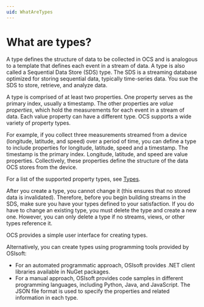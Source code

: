 ```yaml
---
uid: WhatAreTypes
---
```


# What are types?

A type defines the structure of data to be collected in OCS and is analogous to a template that defines each event in a stream of data. A type is also called a Sequential Data Store (SDS) type. The SDS is a streaming database optimized for storing sequential data, typically time-series data. You sue the SDS to store, retrieve, and analyze data. 

A type is comprised of at least two properties. One property serves as the primary index, usually a timestamp. The other properties are _value properties_, which hold the measurements for each event in a stream of data. Each value property can have a different type. OCS supports a wide variety of property types. 

For example, if you collect three measurements streamed from a device (longitude, latitude, and speed) over a period of time, you can define a type to include properties for longitude, latitude, speed and a timestamp. The timestamp is the primary index. Longitude, latitude, and speed are value properties. Collectively, these properties define the structure of the data OCS stores from the device.

For a list of the supported property types, see [Types](xref:sdsTypes).

After you create a type, you cannot change it (this ensures that no stored data is invalidated). Therefore, before you begin building streams in the SDS, make sure you have your types defined to your satisfaction. If you do have to change an existing type, you must delete the type and create a new one. However, you can only delete a type if no streams, views, or other types reference it.

OCS provides a simple user interface for creating types. 

Alternatively, you can create types using programming tools provided by OSIsoft: 

* For an automated programmatic approach, OSIsoft provides .NET client libraries available in NuGet packages. 
* For a manual approach, OSIsoft provides code samples in different programming languages, including Python, Java, and JavaScript. The JSON file format is used to specify the properties and related information in each type.